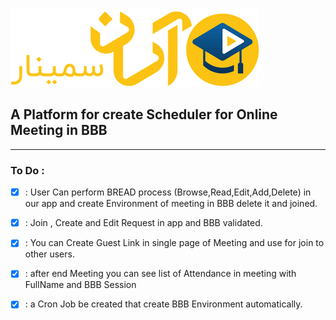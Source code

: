 ![Alt Image text](Asan-Seminar.png?raw=true "Optional Title")

## A Platform for create  Scheduler for Online Meeting in BBB

---

### To Do :

- [x] : User Can perform BREAD process (Browse,Read,Edit,Add,Delete) in our app
  and create Environment of meeting in BBB delete it and joined.


- [x] : Join , Create and Edit Request in app and BBB validated.


- [x] : You can Create Guest Link in single page of Meeting and use for join to other users.


- [x] : after end Meeting you can see list of Attendance in meeting with FullName and BBB Session


- [x] : a Cron Job be created that create BBB Environment automatically.
